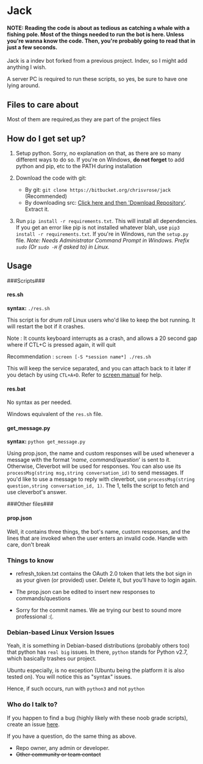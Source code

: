 # Jack

#### NOTE: Reading the code is about as tedious as catching a whale with a fishing pole. Most of the things needed to run the bot is here. Unless you're wanna know the code. Then, you're probably going to read that in just a few seconds.



Jack is a indev bot forked from a previous project.
Indev, so I might add anything I wish.


A server PC is required to run these scripts, so yes, be sure to have one lying around.


## Files to care about

Most of them are required,as they are part of the project files


## How do I get set up?

1. Setup python. Sorry, no explanation on that, as there are so many different ways to do so. If you're on Windows, **do not forget** to add python and pip, etc to the PATH during installation

2. Download the code with git:
    * By git:
`git clone https://bitbucket.org/chrisvrose/jack` (Recommended)
    * By downloading src: [Click here and then 'Download Repository'](https://bitbucket.org/chrisvrose/jack/downloads). Extract it.

3. Run `pip install -r requirements.txt`. This will install all dependencies. If you get an error like pip is not installed whatever blah, use `pip3 install -r requirements.txt`. If you're in Windows, run the `setup.py` file. _Note: Needs Administrator Command Prompt in Windows. Prefix `sudo` (Or `sudo -H` if asked to) in Linux._

## Usage

###Scripts###

#### res.sh
**syntax:** `./res.sh`

This script is for *drum roll* Linux users who'd like to keep the bot running. It will restart the bot if it crashes.

Note : It counts keyboard interrupts as a crash, and allows a 20 second gap where if CTL+C is pressed again, it will quit

Recommendation : `screen [-S *session name*] ./res.sh`

This will keep the service separated, and you can attach back to it later if you detach by using `CTL+A+D`. Refer to [screen manual](https://www.gnu.org/software/screen/manual/screen.html) for help.

#### res.bat
No syntax as per needed.

Windows equivalent of the `res.sh` file.

#### get_message.py
**syntax:** `python get_message.py`

Using prop.json, the name and custom responses will be used whenever a message with the format '*name*, *command/question*' is sent to it. 
Otherwise, Cleverbot will be used for responses. 
You can also use its `processMsg(string msg,string conversation_id)` to send messages.
If you'd like to use a message to reply with cleverbot, use `processMsg(string question,string conversation_id, 1)`. The 1, tells the script to fetch and use cleverbot's answer.

###Other files###

#### prop.json

Well, it contains three things, the bot's name, custom responses, and the lines that are invoked when the user enters an invalid code. Handle with care, don't break

### Things to know

* refresh_token.txt contains the OAuth 2.0 token that lets the bot sign in as your given (or provided) user. Delete it, but you'll have to login again.

* The prop.json can be edited to insert new responses to commands/questions

* Sorry for the commit names. We ae trying our best to sound more professional :(.


### Debian-based Linux Version Issues

Yeah, it is something in Debian-based distributions (probably others too) that python has `real big` issues. In there, `python` stands for Python v2.7, which basically trashes our project.

Ubuntu especially, is no exception (Ubuntu being the platform it is also tested on). You will notice this as "syntax" issues.

Hence, if such occurs, run with `python3` and not `python`


### Who do I talk to? ###

If you happen to find a bug (highly likely with these noob grade scripts), create an issue [here](https://bitbucket.org/tose-project/tose-app/issues).

If you have a question, do the same thing as above.


* Repo owner, any admin or developer.
* ~~Other community or team contact~~